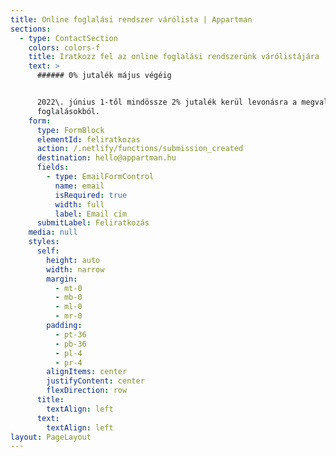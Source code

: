 ```yaml
---
title: Online foglalási rendszer várólista | Appartman
sections:
  - type: ContactSection
    colors: colors-f
    title: Iratkozz fel az online foglalási rendszerünk várólistájára
    text: >
      ###### 0% jutalék május végéig


      2022\. június 1-től mindössze 2% jutalék kerül levonásra a megvalósult
      foglalásokból.
    form:
      type: FormBlock
      elementId: feliratkozas
      action: /.netlify/functions/submission_created
      destination: hello@appartman.hu
      fields:
        - type: EmailFormControl
          name: email
          isRequired: true
          width: full
          label: Email cím
      submitLabel: Feliratkozás
    media: null
    styles:
      self:
        height: auto
        width: narrow
        margin:
          - mt-0
          - mb-0
          - ml-0
          - mr-0
        padding:
          - pt-36
          - pb-36
          - pl-4
          - pr-4
        alignItems: center
        justifyContent: center
        flexDirection: row
      title:
        textAlign: left
      text:
        textAlign: left
layout: PageLayout
---
```

